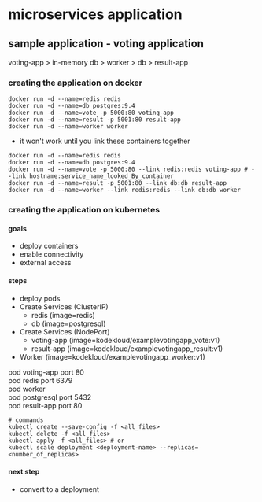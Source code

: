 # microservices application

## sample application - voting application

voting-app > in-memory db > worker > db > result-app

### creating the application on docker
 
 ```shell script
docker run -d --name=redis redis
docker run -d --name=db postgres:9.4
docker run -d --name=vote -p 5000:80 voting-app
docker run -d --name=result -p 5001:80 result-app
docker run -d --name=worker worker
```
- it won't work until you link these containers together

 ```shell script
docker run -d --name=redis redis
docker run -d --name=db postgres:9.4
docker run -d --name=vote -p 5000:80 --link redis:redis voting-app # --link hostname:service_name_looked_By_container
docker run -d --name=result -p 5001:80 --link db:db result-app
docker run -d --name=worker --link redis:redis --link db:db worker
```

### creating the application on kubernetes

#### goals
- deploy containers
- enable connectivity
- external access

#### steps
- deploy pods
- Create Services (ClusterIP)
  - redis (image=redis)
  - db (image=postgresql)
- Create Services (NodePort)
  - voting-app (image=kodekloud/examplevotingapp_vote:v1)
  - result-app (image=kodekloud/examplevotingapp_result:v1)
- Worker (image=kodekloud/examplevotingapp_worker:v1)

pod voting-app port 80    
pod redis port 6379  
pod worker  
pod postgresql port 5432  
pod result-app port 80

```shell script
# commands
kubectl create --save-config -f <all_files>
kubectl delete -f <all_files>
kubectl apply -f <all_files> # or
kubectl scale deployment <deployment-name> --replicas=<number_of_replicas>
```

#### next step
- convert to a deployment